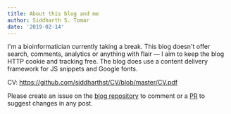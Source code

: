 ```yaml
---
title: About this blog and me
author: Siddharth S. Tomar
date: '2019-02-14'
---
```


I'm a bioinformatician currently taking a break.
This blog doesn't offer search, comments, analytics or anything with flair — I aim to keep the blog HTTP cookie and tracking free. The blog does use a content delivery framework for JS snippets and Google fonts.

CV: https://github.com/siddharthst/CV/blob/master/CV.pdf

Please create an issue on the [blog repository](https://github.com/siddharthst/blog) to comment or a [PR](https://github.com/siddharthst/blog/pulls) to suggest changes in any post. 

